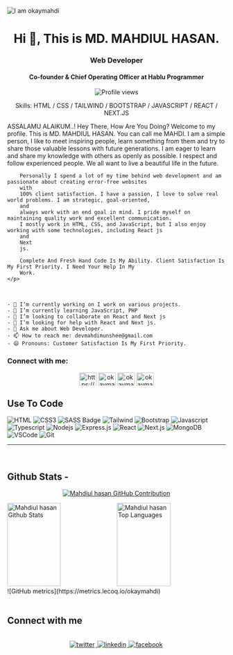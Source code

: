 ![I am okaymahdi](https://i.ibb.co.com/T4CvMhJ/mahdiulhasan.png)
<h1 align="center">Hi 👋, This is MD. MAHDIUL HASAN.</h1>
<h3 align="center">Web Developer</h3>
<h4 align="center">Co-founder & Chief Operating Officer at Hablu Programmer</h4>

<div align="center">

![Profile views](https://komarev.com/ghpvc/?username=okaymahdi&color=red)


 Skills: HTML / CSS / TAILWIND / BOOTSTRAP / JAVASCRIPT / REACT / NEXT.JS

    
</div>

<div align="left">
    <p>
        ASSALAMU ALAIKUM..! Hey There, How Are You Doing? Welcome to my profile. This is MD. MAHDIUL HASAN. You can call
        me
        MAHDI. I am a simple person, I like to meet inspiring people, learn something from them and try to share those
        valuable
        lessons with future generations. I am eager to learn and share my knowledge with others as openly as possible. I
        respect
        and follow experienced people. We all want to live a beautiful life in the future.

        Personally I spend a lot of my time behind web development and am passionate about creating error-free websites
        with
        100% client satisfaction. I have a passion, I love to solve real world problems. I am strategic, goal-oriented,
        and
        always work with an end goal in mind. I pride myself on maintaining quality work and excellent communication.
        I mostly work in HTML, CSS, and JavaScript, but I also enjoy working with some technologies, including React js
        and
        Next
        js.

        Complete And Fresh Hand Code Is My Ability. Client Satisfaction Is My First Priority. I Need Your Help In My
        Work.
    </p>
</div> <br>

    - 🔭 I’m currently working on I work on various projects.
    - 🌱 I’m currently learning JavaScript, PHP
    - 👯 I’m looking to collaborate on React and Next js
    - 🤔 I’m looking for help with React and Next js.
    - 💬 Ask me about Web Developer.
    - 📫 How to reach me: devmahdimunshee@gmail.com
    - 😄 Pronouns: Customer Satisfaction Is My First Priority.

<h3 align="left">Connect with me:</h3>
<p align="center">
<a href="https://github.com/https://github.com/okaymahdi" target="blank"><img align="center" src="https://raw.githubusercontent.com/rahuldkjain/github-profile-readme-generator/master/src/images/icons/Social/github.svg" alt="https://github.com/okaymahdi" height="30" width="40" /></a>
<a href="https://fb.com/okaymahdi" target="blank"><img align="center" src="https://raw.githubusercontent.com/rahuldkjain/github-profile-readme-generator/master/src/images/icons/Social/facebook.svg" alt="okaymahdi" height="30" width="40" /></a>
<a href="https://twitter.com/okaymahdi" target="blank"><img align="center" src="https://raw.githubusercontent.com/rahuldkjain/github-profile-readme-generator/master/src/images/icons/Social/twitter.svg" alt="okaymahdi" height="30" width="40" /></a>
<a href="https://linkedin.com/in/okaymahdi" target="blank"><img align="center" src="https://raw.githubusercontent.com/rahuldkjain/github-profile-readme-generator/master/src/images/icons/Social/linked-in-alt.svg" alt="okaymahdi" height="30" width="40" /></a>

</p>

## Use To Code
![HTML](https://img.shields.io/badge/HTML5-E34F26?style=for-the-badge&logo=html5&logoColor=white)
![CSS3](https://img.shields.io/badge/CSS3-1572B6?style=for-the-badge&logo=css3&logoColor=white)
![SASS Badge](https://img.shields.io/badge/Sass-CC6699?style=for-the-badge&logo=sass&logoColor=white)
![Tailwind](https://img.shields.io/badge/Tailwind_CSS-092749?style=for-the-badge&logo=tailwindcss&logoColor=06B6D4&labelColor=000000)
![Bootstrap](https://img.shields.io/badge/Bootstrap-563D7C?style=for-the-badge&logo=bootstrap&logoColor=white)
![Javascript](https://img.shields.io/badge/Javascript-F0DB4F?style=for-the-badge&labelColor=black&logo=javascript&logoColor=F0DB4F)
![Typescript](https://img.shields.io/badge/Typescript-007acc?style=for-the-badge&labelColor=black&logo=typescript&logoColor=007acc)
![Nodejs](https://img.shields.io/badge/Nodejs-3C873A?style=for-the-badge&labelColor=black&logo=node.js&logoColor=3C873A)
![Express.js](https://img.shields.io/badge/Express.js-000000?style=for-the-badge&logo=express&logoColor=white)
![React](https://img.shields.io/badge/-React-61DBFB?style=for-the-badge&labelColor=black&logo=react&logoColor=61DBFB)
![Next.js](https://img.shields.io/badge/next.js-000000?style=for-the-badge&logo=nextdotjs&logoColor=white)
![MongoDB](https://img.shields.io/badge/MongoDB-4EA94B?style=for-the-badge&logo=mongodb&logoColor=white)
![VSCode](https://img.shields.io/badge/Visual_Studio-0078d7?style=for-the-badge&logo=visual%20studio&logoColor=white)
![Git](https://img.shields.io/badge/Git-F05032?style=for-the-badge&logo=git&logoColor=white)

<hr/>
<br/>

## Github Stats -

<p align="center">
  <a href="https://github.com/okaymahdi">
    <img src="https://github-profile-summary-cards.vercel.app/api/cards/profile-details?username=okaymahdi&theme=radical" alt="Mahdiul hasan GitHub Contribution"/>
  </a>
</p>

<a> 
    <a href="https://github.com/okaymahdi"><img alt="Mahdiul hasan Github Stats" src="https://denvercoder1-github-readme-stats.vercel.app/api?username=okaymahdi&show_icons=true&count_private=true&theme=react&border_color=7F3FBF&bg_color=0D1117&title_color=F85D7F&icon_color=F8D866" height="192px" width="49.5%"/></a>
  <a href="https://github.com/okaymahdi"><img alt="Mahdiul hasan Top Languages" src="https://denvercoder1-github-readme-stats.vercel.app/api/top-langs/?username=okaymahdi&langs_count=8&layout=compact&theme=react&border_color=7F3FBF&bg_color=0D1117&title_color=F85D7F&icon_color=F8D866" height="192px" width="49.5%"/></a>
 ![GitHub metrics](https://metrics.lecoq.io/okaymahdi) 
</a>

<br/>

<br/>

## Connect with me

<div align="center">
<br/>
<a href="https://twitter.com/okaymahdi" target="_blank">
<img src=https://img.shields.io/badge/twitter-%2300acee.svg?&style=for-the-badge&logo=twitter&logoColor=white alt=twitter style="margin-bottom: 5px; margin-right: 2px;" />
</a>
<a href="https://www.linkedin.com/in/okaymahdi/" target="_blank">
<img src=https://img.shields.io/badge/linkedin-%231E77B5.svg?&style=for-the-badge&logo=linkedin&logoColor=white alt=linkedin style="margin-bottom: 5px; margin-right: 2px;" />
</a>
<a href="https://www.facebook.com/okaymahdi" target="_blank">
<img src=https://img.shields.io/badge/facebook-%232E87FB.svg?&style=for-the-badge&logo=facebook&logoColor=white alt=facebook style="margin-bottom: 5px; margin-right: 2px;" />
</a>  
</div>
